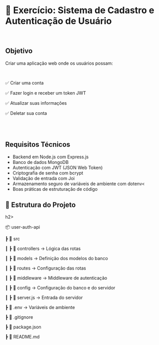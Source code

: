 # 🚀 Exercício: Sistema de Cadastro e Autenticação de Usuário
<br>
<h2>Objetivo</h2>
<p>Criar uma aplicação web onde os usuários possam:</p><br>
<p>✅ Criar uma conta</p>
<p>✅ Fazer login e receber um token JWT</p>
<p>✅ Atualizar suas informações</p>
<p>✅ Deletar sua conta</p>
<br><br>

<h2>Requisitos Técnicos</h2>
<ul>
  <li>Backend em Node.js com Express.js</li>
  <li>Banco de dados MongoDB</li>
  <li>Autenticação com JWT (JSON Web Token)</li>
  <li>Criptografia de senha com bcrypt</li>
  <li>Validação de entrada com Joi</li>
  <li>Armazenamento seguro de variáveis de ambiente com dotenv<</li>
  <li>Boas práticas de estruturação de código</li>
</ul>


<h2>📂 Estrutura do Projeto</h2>h2>
<p>📦 user-auth-api</p>
<p>┣ 📂 src</p>
<p>┃ ┣ 📂 controllers → Lógica das rotas</p>
<p>┃ ┣ 📂 models → Definição dos modelos do banco</p>
<p>┃ ┣ 📂 routes → Configuração das rotas</p>
<p>┃ ┣ 📂 middleware → Middleware de autenticação</p>
<p>┃ ┣ 📂 config → Configuração do banco e do servidor</p>
<p>┃ ┣ 📜 server.js → Entrada do servidor</p>
<p>┣ 📜 .env → Variáveis de ambiente</p>
<p>┣ 📜 .gitignore</p>
<p>┣ 📜 package.json</p>
<p>┣ 📜 README.md</p>
